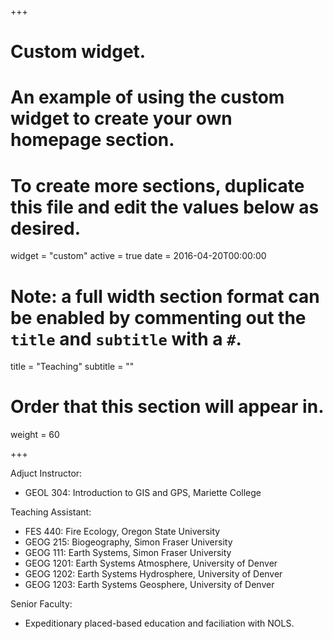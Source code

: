 +++
# Custom widget.
# An example of using the custom widget to create your own homepage section.
# To create more sections, duplicate this file and edit the values below as desired.
widget = "custom"
active = true
date = 2016-04-20T00:00:00

# Note: a full width section format can be enabled by commenting out the `title` and `subtitle` with a `#`.
title = "Teaching"
subtitle = ""

# Order that this section will appear in.
weight = 60

+++

Adjuct Instructor:

- GEOL 304: Introduction to GIS and GPS, Mariette College

Teaching Assistant:  

- FES 440: Fire Ecology, Oregon State University
- GEOG 215: Biogeography, Simon Fraser University
- GEOG 111: Earth Systems, Simon Fraser University
- GEOG 1201: Earth Systems Atmosphere, University of Denver
- GEOG 1202: Earth Systems Hydrosphere, University of Denver
- GEOG 1203: Earth Systems Geosphere, University of Denver

Senior Faculty:

- Expeditionary placed-based education and faciliation with NOLS.

